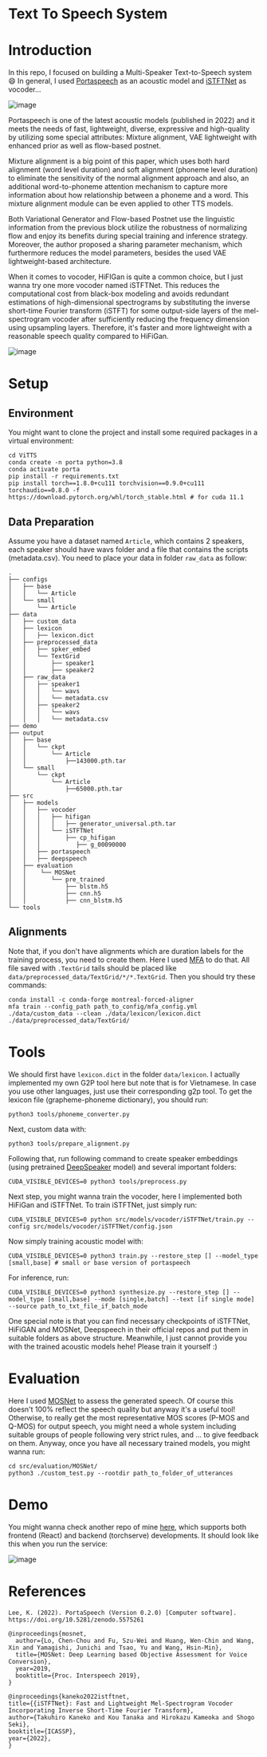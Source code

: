 Text To Speech System
=====

# Introduction

In this repo, I focused on building a Multi-Speaker Text-to-Speech system :smile: In general, I used [Portaspeech](https://arxiv.org/abs/2109.15166) as an acoustic model and [iSTFTNet](https://arxiv.org/pdf/2203.02395.pdf) as vocoder...

![image](https://user-images.githubusercontent.com/61444616/163743356-40d3f968-3795-4461-b6df-cd468931e2a8.png)

Portaspeech is one of the latest acoustic models (published in 2022) and it meets the needs of fast, lightweight, diverse, expressive and high-quality by utilizing some special attributes: Mixture alignment, VAE lightweight with enhanced prior as well as flow-based postnet. 

Mixture alignment is a big point of this paper, which uses both hard alignment (word level duration) and soft alignment (phoneme level duration) to eliminate the sensitivity of the normal alignment approach and also, an additional word-to-phoneme attention mechanism to capture more information about how relationship between a phoneme and a word. This mixture alignment module can be even applied to other TTS models.

Both Variational Generator and Flow-based Postnet use the linguistic information from the previous block utilize the robustness of normalizing flow and enjoy its benefits during special training and inference strategy. Moreover, the author proposed a sharing parameter mechanism, which furthermore reduces the model parameters, besides the used VAE lightweight-based architecture.

When it comes to vocoder, HiFIGan is quite a common choice, but I just wanna try one more vocoder named iSTFTNet. This reduces the computational cost from black-box modeling and avoids redundant estimations of high-dimensional spectrograms by substituting the inverse short-time Fourier transform (iSTFT) for some output-side layers of the mel-spectrogram vocoder after sufficiently reducing the frequency dimension using upsampling layers. Therefore, it's faster and more lightweight with a reasonable speech quality compared to HiFiGan.

![image](https://github.com/manhph2211/ViTTS/assets/61444616/3e7c796f-4cea-4750-9f63-90a0e4b41f4a)

# Setup

## Environment

You might want to clone the project and install some required packages in a virtual environment:

```angular2html
cd ViTTS
conda create -n porta python=3.8
conda activate porta
pip install -r requirements.txt
pip install torch==1.8.0+cu111 torchvision==0.9.0+cu111 torchaudio==0.8.0 -f https://download.pytorch.org/whl/torch_stable.html # for cuda 11.1
```

## Data Preparation

Assume you have a dataset named `Article`, which contains 2 speakers, each speaker should have wavs folder and a file that contains the scripts (metadata.csv). You need to place your data in folder `raw_data` as follow:

```angular2html
.
├── configs
│   ├── base
│   │   └── Article
│   └── small
│       └── Article
├── data
│   ├── custom_data
│   ├── lexicon
│   │   ├── lexicon.dict
│   ├── preprocessed_data
│   │   ├── spker_embed
│   │   └── TextGrid
│   │       ├── speaker1
│   │       ├── speaker2
│   ├── raw_data
│   │   ├── speaker1
│   │   │   └── wavs
│   │   │   └── metadata.csv
│   │   ├── speaker2
│   │   │   └── wavs
│   │   │   └── metadata.csv
├── demo
├── output
│   ├── base
│   │   └── ckpt
│   │       └── Article
│   │           ├──143000.pth.tar
│   └── small
│       └── ckpt
│           └── Article
│               ├──65000.pth.tar
├── src
│   ├── models
│   │   ├── vocoder
│   │   │   ├── hifigan
│   │   │   │   ├── generator_universal.pth.tar
│   │   │   └── iSTFTNet
│   │   │       ├── cp_hifigan
│   │   │          ├── g_00090000
│   │   ├── portaspeech
│   │   ├── deepspeech
│   ├── evaluation
│   │    └── MOSNet
│   │       └── pre_trained
│   │           ├── blstm.h5
│   │           ├── cnn.h5
│   │           ├── cnn_blstm.h5
└── tools

```

## Alignments

Note that, if you don't have alignments which are duration labels for the training process, you need to create them. Here I used [MFA](https://mfa-models.readthedocs.io/en/latest/) to do that. All file saved with `.TextGrid` tails should be placed like `data/preprocessed_data/TextGrid/*/*.TextGrid`. Then you should try these commands:

```angular2html
conda install -c conda-forge montreal-forced-aligner
mfa train --config_path path_to_config/mfa_config.yml ./data/custom_data --clean ./data/lexicon/lexicon.dict ./data/preprocessed_data/TextGrid/
```

# Tools

We should first have `lexicon.dict` in the folder `data/lexicon`. I actually implemented my own G2P tool here but note that is for Vietnamese. In case you use other languages, just use their corresponding g2p tool. To get the lexicon file (grapheme-phoneme dictionary), you should run:

```angular2html
python3 tools/phoneme_converter.py 
```

Next, custom data with: 

```angular2html
python3 tools/prepare_alignment.py
```

Following that, run following command to create speaker embeddings (using pretrained [DeepSpeaker](https://github.com/philipperemy/deep-speaker) model) and several important folders:

```angular2html
CUDA_VISIBLE_DEVICES=0 python3 tools/preprocess.py
``` 

Next step, you might wanna train the vocoder, here I implemented both HiFiGan and iSTFTNet. To train iSTFTNet, just simply run:

```angular2html
CUDA_VISIBLE_DEVICES=0 python src/models/vocoder/iSTFTNet/train.py --config src/models/vocoder/iSTFTNet/config.json
```

Now simply training acoustic model with:

```angular2html
CUDA_VISIBLE_DEVICES=0 python3 train.py --restore_step [] --model_type [small,base] # small or base version of portaspeech
``` 

For inference, run: 

```angular2html
CUDA_VISIBLE_DEVICES=0 python3 synthesize.py --restore_step [] --model_type [small,base] --mode [single,batch] --text [if single mode] --source path_to_txt_file_if_batch_mode
```

One special note is that you can find necessary checkpoints of iSTFTNet, HiFiGAN and MOSNet, Deepspeech in their official repos and put them in suitable folders as above structure. Meanwhile, I just cannot provide you with the trained acoustic models hehe! Please train it yourself :) 

# Evaluation

Here I used [MOSNet](https://github.com/lochenchou/MOSNet) to assess the generated speech. Of course this doesn't 100% reflect the speech quality but anyway it's a useful tool! Otherwise, to really get the most representative MOS scores (P-MOS and Q-MOS) for output speech, you might need a whole system including suitable groups of people following very strict rules, and ... to give feedback on them. Anyway, once you have all necessary trained models, you might wanna run:

```angular2html
cd src/evaluation/MOSNet/
python3 ./custom_test.py --rootdir path_to_folder_of_utterances
```

# Demo

You might wanna check another repo of mine [here](https://github.com/manhph2211/ml-deployment), which supports both frontend (React) and backend (torchserve) developments. It should look like this when you run the service:

![image](https://github.com/manhph2211/ViTTS/assets/61444616/25c52349-54e6-4224-a558-ff18eeb927c2)

# References

```angular2html
Lee, K. (2022). PortaSpeech (Version 0.2.0) [Computer software]. https://doi.org/10.5281/zenodo.5575261
```

```angular2html
@inproceedings{mosnet,
  author={Lo, Chen-Chou and Fu, Szu-Wei and Huang, Wen-Chin and Wang, Xin and Yamagishi, Junichi and Tsao, Yu and Wang, Hsin-Min},
  title={MOSNet: Deep Learning based Objective Assessment for Voice Conversion},
  year=2019,
  booktitle={Proc. Interspeech 2019},
}
```

```angular2html
@inproceedings{kaneko2022istftnet,
title={{iSTFTNet}: Fast and Lightweight Mel-Spectrogram Vocoder Incorporating Inverse Short-Time Fourier Transform},
author={Takuhiro Kaneko and Kou Tanaka and Hirokazu Kameoka and Shogo Seki},
booktitle={ICASSP},
year={2022},
}
```

